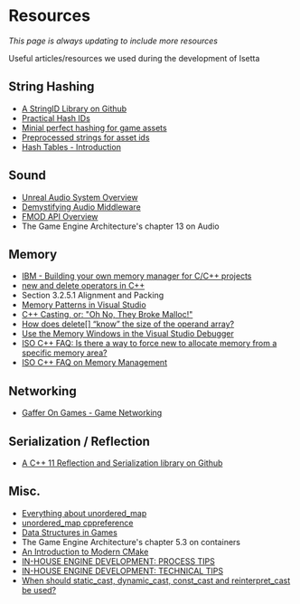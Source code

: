 # Resources

*This page is always updating to include more resources*

Useful articles/resources we used during the development of Isetta



## String Hashing
* [A StringID Library on Github](https://github.com/TheAllenChou/string-id)
* [Practical Hash IDs](http://cowboyprogramming.com/2007/01/04/practical-hash-ids/)
* [Minial perfect hashing for game assets](https://metricpanda.com/rival-fortress-update-24-minimal-perfect-hash-for-game-assets)
* [Preprocessed strings for asset ids](http://www.randygaul.net/2015/12/11/preprocessed-strings-for-asset-ids/)
* [Hash Tables - Introduction ](http://cecilsunkure.blogspot.com/2012/07/hash-tables.html)


## Sound
* [Unreal Audio System Overview](https://docs.unrealengine.com/en-US/Engine/Audio/Overview)
* [Demystifying Audio Middleware](https://www.somatone.com/demystifying-audio-middleware/)
* [FMOD API Overview](https://www.fmod.com/resources/documentation-api?page=content/generated/common/lowlevel_introduction.html#configuration)
* The Game Engine Architecture's chapter 13 on Audio



## Memory
* [IBM - Building your own memory manager for C/C++ projects](https://www.ibm.com/developerworks/aix/tutorials/au-memorymanager/index.html)
* [new and delete operators in C++](https://www.geeksforgeeks.org/new-and-delete-operators-in-cpp-for-dynamic-memory/)
* Section 3.2.5.1 Alignment and Packing
* [Memory Patterns in Visual Studio](https://stackoverflow.com/questions/127386/in-visual-studio-c-what-are-the-memory-allocation-representations)
* [C++ Casting, or: "Oh No, They Broke Malloc!"](https://embeddedartistry.com/blog/2017/2/28/c-casting-or-oh-no-we-broke-malloc)
* [How does delete[] “know” the size of the operand array?](https://stackoverflow.com/questions/197675/how-does-delete-know-the-size-of-the-operand-array)
* [Use the Memory Windows in the Visual Studio Debugger](https://docs.microsoft.com/en-us/visualstudio/debugger/memory-windows?view=vs-2017)
* [ISO C++ FAQ: Is there a way to force new to allocate memory from a specific memory area?](https://isocpp.org/wiki/faq/dtors#memory-pools)
* [ISO C++ FAQ on Memory Management](https://isocpp.org/wiki/faq/freestore-mgmt)

## Networking
* [Gaffer On Games - Game Networking](https://gafferongames.com/categories/game-networking/)
## Serialization / Reflection
* [A C++ 11 Reflection and Serialization library on Github](https://github.com/simonask/reflect)


## Misc.
* [Everything about unordered_map](https://codeforces.com/blog/entry/21853)
* [unordered_map cppreference](https://en.cppreference.com/w/cpp/container/unordered_map)
* [Data Structures in Games](http://enemyhideout.com/2016/05/games-101-data-structures-in-games/)
* The Game Engine Architecture's chapter 5.3 on containers
* [An Introduction to Modern CMake](https://cliutils.gitlab.io/modern-cmake/)
* [IN-HOUSE ENGINE DEVELOPMENT: PROCESS TIPS](https://johanneskuhlmann.de/blog/in-house-engine-development-process-tips/)
* [IN-HOUSE ENGINE DEVELOPMENT: TECHNICAL TIPS](https://johanneskuhlmann.de/blog/in-house-engine-development-technical-tips/)
* [When should static_cast, dynamic_cast, const_cast and reinterpret_cast be used?](https://stackoverflow.com/questions/332030/when-should-static-cast-dynamic-cast-const-cast-and-reinterpret-cast-be-used)
